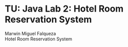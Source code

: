 # TU: Java Lab 2: Hotel Room Reservation System

Marwin Miguel Falqueza<br/> 
Hotel Room Reservation System<br/>
